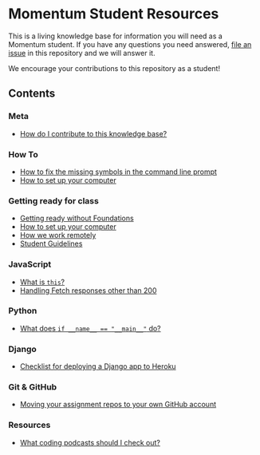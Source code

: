 # Momentum Student Resources

This is a living knowledge base for information you will need as a Momentum student. If you have any questions you need answered, [file an issue](https://github.com/momentumlearn/student-resources/issues/new) in this repository and we will answer it.

We encourage your contributions to this repository as a student!

## Contents

### Meta

- [How do I contribute to this knowledge base?](articles/contributing.md)

### How To

- [How to fix the missing symbols in the command line prompt](articles/terminal-font.md)
- [How to set up your computer](articles/setup.md)

### Getting ready for class

- [Getting ready without Foundations](articles/getting-ready.md)
- [How to set up your computer](articles/setup.md)
- [How we work remotely](articles/working-remotely.md)
- [Student Guidelines](articles/student-guidelines.md)

### JavaScript

- [What is `this`?](articles/this-js.md)
- [Handling Fetch responses other than 200](articles/fetch-error-handling.md)

### Python

- [What does `if __name__ == "__main__"` do?](articles/pymain.md)

### Django

- [Checklist for deploying a Django app to Heroku](articles/deploy-django-to-heroku.md)

### Git & GitHub

- [Moving your assignment repos to your own GitHub account](articles/moving-your-repos.md)

### Resources

- [What coding podcasts should I check out?](articles/podcasts.md)
